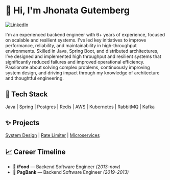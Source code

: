 # 👋 Hi, I'm Jhonata Gutemberg
[![LinkedIn](https://img.shields.io/badge/LinkedIn-blue?style=flat&logo=linkedin&logoColor=white)](https://linkedin.com/in/jhonata-gutemberg-252455160)

I'm an experienced backend engineer with 6+ years of experience, focused on scalable and resilient systems. I’ve led key initiatives to improve performance, reliability, and maintainability in high-throughput environments. Skilled in Java, Spring Boot, and distributed architectures, I’ve designed and implemented high throughput and resilient systems that significantly reduced failures and improved operational efficiency. Passionate about solving complex problems, continuously improving system design, and driving impact through my knowledge of architecture and thoughtful engineering.

## 🚀 Tech Stack
Java | Spring | Postgres | Redis | AWS | Kubernetes | RabbitMQ | Kafka

## ✨ Projects
[System Design](https://github.com/gutemberg/system-design) | [Rate Limiter](https://github.com/gutemberg/rate-limiter) | [Microservices](https://github.com/gutemberg/micro-services)

## 📈 Career Timeline
- 🍕 **iFood** — Backend Software Engineer *(2013–now)*
- 🏦 **PagBank** — Backend Software Engineer *(2019–2013)*
